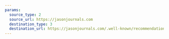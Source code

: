 ```yaml
---
params:
  source_type: 2
  source_url: https://jasonjournals.com
  destination_type: 3
  destination_url: https://jasonjournals.com/.well-known/recommendations.opml
---
```


